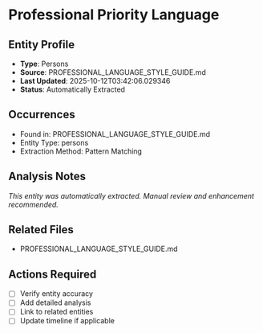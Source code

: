 # Professional Priority Language

## Entity Profile
- **Type**: Persons
- **Source**: PROFESSIONAL_LANGUAGE_STYLE_GUIDE.md
- **Last Updated**: 2025-10-12T03:42:06.029346
- **Status**: Automatically Extracted

## Occurrences
- Found in: PROFESSIONAL_LANGUAGE_STYLE_GUIDE.md
- Entity Type: persons
- Extraction Method: Pattern Matching

## Analysis Notes
*This entity was automatically extracted. Manual review and enhancement recommended.*

## Related Files
- PROFESSIONAL_LANGUAGE_STYLE_GUIDE.md

## Actions Required
- [ ] Verify entity accuracy
- [ ] Add detailed analysis
- [ ] Link to related entities
- [ ] Update timeline if applicable

